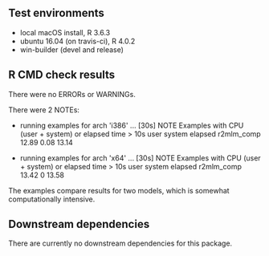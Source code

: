 ## Test environments
* local macOS install, R 3.6.3
* ubuntu 16.04 (on travis-ci), R 4.0.2
* win-builder (devel and release)

## R CMD check results
There were no ERRORs or WARNINGs.

There were 2 NOTEs:

* running examples for arch 'i386' ... [30s] NOTE
Examples with CPU (user + system) or elapsed time > 10s
            user system elapsed
r2mlm_comp 12.89   0.08   13.14

* running examples for arch 'x64' ... [30s] NOTE
Examples with CPU (user + system) or elapsed time > 10s
            user system elapsed
r2mlm_comp 13.42      0   13.58

The examples compare results for two models, which is somewhat computationally intensive.

## Downstream dependencies
There are currently no downstream dependencies for this package.
